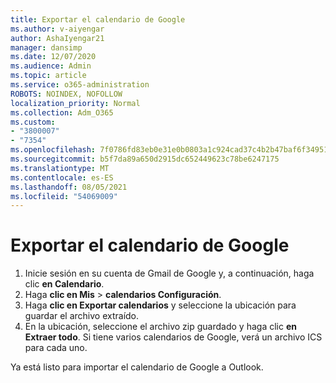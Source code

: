 ```yaml
---
title: Exportar el calendario de Google
ms.author: v-aiyengar
author: AshaIyengar21
manager: dansimp
ms.date: 12/07/2020
ms.audience: Admin
ms.topic: article
ms.service: o365-administration
ROBOTS: NOINDEX, NOFOLLOW
localization_priority: Normal
ms.collection: Adm_O365
ms.custom:
- "3800007"
- "7354"
ms.openlocfilehash: 7f0786fd83eb0e31e0b0803a1c924cad37c4b2b47baf6f3495175c8a7bd7b91d
ms.sourcegitcommit: b5f7da89a650d2915dc652449623c78be6247175
ms.translationtype: MT
ms.contentlocale: es-ES
ms.lasthandoff: 08/05/2021
ms.locfileid: "54069009"
---
```

# <a name="export-your-google-calendar"></a>Exportar el calendario de Google

1. Inicie sesión en su cuenta de Gmail de Google y, a continuación, haga clic **en Calendario**.
1. Haga **clic en Mis**  >  **calendarios Configuración**.
1. Haga **clic en Exportar calendarios** y seleccione la ubicación para guardar el archivo extraído.
1. En la ubicación, seleccione el archivo zip guardado y haga clic **en Extraer todo**.
   Si tiene varios calendarios de Google, verá un archivo ICS para cada uno.

Ya está listo para importar el calendario de Google a Outlook.